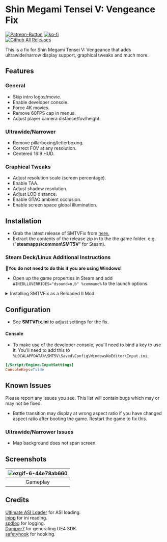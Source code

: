 # Shin Megami Tensei V: Vengeance Fix
[![Patreon-Button](https://github.com/Lyall/SMTVFix/assets/695941/e6c60210-6f5e-460a-ad73-a66387e7b5d9)](https://www.patreon.com/Wintermance) [![ko-fi](https://ko-fi.com/img/githubbutton_sm.svg)](https://ko-fi.com/W7W01UAI9)<br />
[![Github All Releases](https://img.shields.io/github/downloads/Lyall/SMTVFix/total.svg)](https://github.com/Lyall/SMTVFix/releases)

This is a fix for Shin Megami Tensei V: Vengeance that adds ultrawide/narrow display support, graphical tweaks and much more.

## Features
### General
- Skip intro logos/movie.
- Enable developer console.
- Force 4K movies.
- Remove 60FPS cap in menus.
- Adjust player camera distance/fov/height.

### Ultrawide/Narrower
- Remove pillarboxing/letterboxing.
- Correct FOV at any resolution.
- Centered 16:9 HUD.

### Graphical Tweaks
- Adjust resolution scale (screen percentage).
- Enable TAA.
- Adjust shadow resolution.
- Adjust LOD distance.
- Enable GTAO ambient occlusion.
- Enable screen space global illumination.

## Installation
- Grab the latest release of SMTVFix from [here.](https://github.com/Lyall/SMTVFix/releases)
- Extract the contents of the release zip in to the the game folder. e.g. ("**steamapps\common\SMT5V**" for Steam).

### Steam Deck/Linux Additional Instructions
🚩**You do not need to do this if you are using Windows!**
- Open up the game properties in Steam and add `WINEDLLOVERRIDES="dsound=n,b" %command%` to the launch options.

<details>
<summary>Installing SMTVFix as a Reloaded II Mod</summary>
  
*This applies to both Windows and Steam Deck/Linux*

Before starting, make sure to **delete any SMTVFix files** inside of the game's files **if you have already have used this fix** previously (*SMTVFix.ini*, *SMTVFix.asi*, *dsound.ini* and *dsound.dll*)

To make sure SMTVFix loads alongside any Reloaded II mods you are using, follow these steps:

- Download the file marked `SMTVFix_Reloaded-II.zip` from the "Assets" section below.

- Drag and drop `SMTVFix_Reloaded-II.zip` onto the Reloaded-II window. (Alternatively: [Manual Install](https://reloaded-project.github.io/Reloaded-II/QuickStart/))

- Enable it in your `Reloaded-II` mod list.
- You should now be able to start the game and see both SMTVFix and Reloaded II mods working.

</details>

## Configuration
- See **SMTVFix.ini** to adjust settings for the fix.

#### Console
- To make use of the developer console, you'll need to bind a key to use it. You'll need to add this to `%LOCALAPPDATA%\SMT5V\Saved\Config\WindowsNoEditor\Input.ini`:
```ini
[/Script/Engine.InputSettings]
ConsoleKeys=Tilde
```

## Known Issues
Please report any issues you see.
This list will contain bugs which may or may not be fixed.

- Battle transition may display at wrong aspect ratio if you have changed aspect ratio after booting the game. Restart the game to fix this.

### Ultrawide/Narrower Issues
- Map background does not span screen.

## Screenshots
| ![ezgif-6-44e78ab660](https://github.com/Lyall/SMTVFix/assets/695941/1db582c4-2fe6-4a6a-8c1d-a44f5c96252f) |
|:--:|
| Gameplay |

## Credits
[Ultimate ASI Loader](https://github.com/ThirteenAG/Ultimate-ASI-Loader) for ASI loading. <br />
[inipp](https://github.com/mcmtroffaes/inipp) for ini reading. <br />
[spdlog](https://github.com/gabime/spdlog) for logging. <br />
[Dumper7](https://github.com/Encryqed/Dumper-7) for generating UE4 SDK. <br />
[safetyhook](https://github.com/cursey/safetyhook) for hooking.
